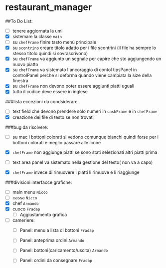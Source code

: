 # restaurant_manager
##To Do List:
- [ ] tenere aggiornata la uml
- [x] sistemare la classe `main`
- [ ] su `chefFrame` finire tasto menù principale 
- [x] su `scontrino` creare titolo adatto per i file scontrini (il file ha sempre lo stesso titolo quindi si sovrascrivono)
- [x] su `chefFrame` va aggiunto un segnale per capire che sto aggiungendo un nuovo piatto
- [x] su `chefFrame` va sistemato l'ancoraggio di contol tipsPanel in controlPanel perche si 
      deforma quando viene cambiata la size della finestra 
- [x] su `chefFrame` non devono poter essere aggiunti piatti uguali
- [x] tutto il codice deve essere in inglese

###lista eccezioni da condsiderare
- [ ] text field che devono prendere solo numeri in `cashFrame` e in `chefFrame` 
- [x] creazione dei file di testo se non trovati

###bug da risolvere:
- [ ] su mac i bottoni colorati si vedono comunque bianchi quindi forse 
      per i bottoni colorati è meglio passare alle icone
- [x] `chefFrame` non aggiunge piatti se sono stati selezionati altri piatti prima
- [ ] text area panel va sistemato nella gestione del testo( non va a capo)
- [x] `chefFrame` invece di rimuovere i piatti li rimuove e li riaggiunge


###divisioni interfacce grafiche:
  - [ ] main menu `Nicco`
  - [ ] cassa `Nicco`
  - [x] chef `Armando`
  - [X] cuoco  `Fradap`
    - [ ] Aggiustamento grafica 
  - [ ] cameriere:
    - [ ] Panel: menu a lista di bottoni `Fradap` 
    - [ ] Panel: anteprima ordini `Armando`
    - [ ] Panel: bottoni(caricamento/uscita) `Armando`
    - [ ] Panel: ordini da consegnare `Fradap` 
    


